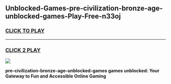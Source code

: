 
## Unblocked-Games-pre-civilization-bronze-age-unblocked-games-Play-Free-n33oj
<h3>
<a href="https://premium76.site?title=pre-civilization-bronze-age-unblocked-games&ref=09A">CLICK TO PLAY</a></h3>
<hr>

<h3>
<a href="https://premium76.site?title=pre-civilization-bronze-age-unblocked-games&ref=09A">CLICK 2 PLAY</a>
  
</h3>

<a href="https://premium76.site?title=pre-civilization-bronze-age-unblocked-games&ref=09A"><img src="https://clearcache.store/games.png"></a>


**pre-civilization-bronze-age-unblocked-games games unblocked: Your Gateway to Fun and Accessible Online Gaming**
